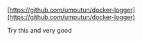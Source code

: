 [https://github.com/umputun/docker-logger](https://github.com/umputun/docker-logger)  

Try this and very good
